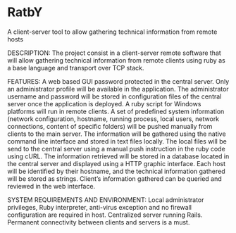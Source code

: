 # RatbY
A client-server tool to allow gathering technical information from remote hosts

DESCRIPTION: 
The project consist in a client-server remote software that will allow gathering technical information from remote clients using ruby as a base language and transport over TCP stack.


FEATURES:
A web based GUI password protected in the central server. 
Only an administrator profile will be available in the application. The administrator username and password will be stored in configuration files of the central server once the application is deployed. 
A ruby script for Windows platforms will run in remote clients. A set of predefined system information (network configuration, hostname, running process, local users, network connections, content of specific folders) will be pushed manually from clients to the main server. 
The information will be gathered using the native command line interface and stored in text files locally.
The local files will be send to the central server using a manual push instruction in the ruby code using cURL.
The information retrieved will be stored in a database located in the central server and displayed using a HTTP graphic interface.
Each host will be identified by their hostname, and the technical information gathered will be stored as strings.
Client’s information gathered can be queried and reviewed in the web interface.

SYSTEM REQUIREMENTS AND ENVIRONMENT:
Local administrator privileges, Ruby interpreter, anti-virus exception and no firewall configuration are required in host.
Centralized server running Rails.
Permanent connectivity between clients and servers is a must.
